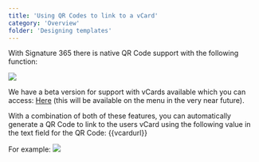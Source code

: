 ```yaml
---
title: 'Using QR Codes to link to a vCard'
category: 'Overview'
folder: 'Designing templates'
---
```


With Signature 365 there is native QR Code support with the following function:

![](https://attachment.freshdesk.com/inline/attachment?token=eyJ0eXAiOiJKV1QiLCJhbGciOiJIUzI1NiJ9.eyJpZCI6MTE0MDMzNjA2MiwiZG9tYWluIjoic3ltcHJleC5mcmVzaGRlc2suY29tIiwiYWNjb3VudF9pZCI6MTI1ODYxfQ.IpbL2iF2NSVxJL-xjMS-gua0ZkiOiX13BHruTlNIgc8)

We have a beta version for support with vCards available which you can access: [Here](https://app.signature365.com/settings/vCards) (this will be available on the menu in the very near future).

With a combination of both of these features, you can automatically generate a QR Code to link to the users vCard using the following value in the text field for the QR Code: {{vcardurl}}

For example: ![](https://attachment.freshdesk.com/inline/attachment?token=eyJ0eXAiOiJKV1QiLCJhbGciOiJIUzI1NiJ9.eyJpZCI6MTE0MDMzNjU5NiwiZG9tYWluIjoic3ltcHJleC5mcmVzaGRlc2suY29tIiwiYWNjb3VudF9pZCI6MTI1ODYxfQ.5Njd2iZhYAhbKfCLML97jaI2ztJnzILg3ke5mq6cje8)